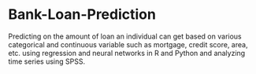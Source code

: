 # Bank-Loan-Prediction
Predicting on the amount of loan an individual can get based on various categorical and continuous variable such as mortgage, credit score, area, etc. using regression and neural networks in R and Python and analyzing time series using SPSS.
